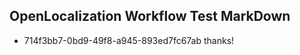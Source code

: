## OpenLocalization Workflow Test MarkDown
* 714f3bb7-0bd9-49f8-a945-893ed7fc67ab thanks!

<!--HONumber=Jul16_HO2-->


